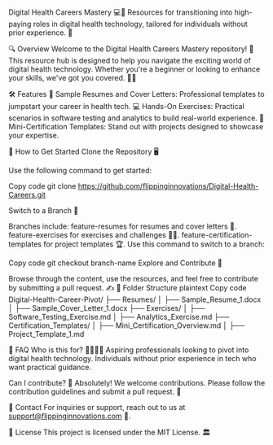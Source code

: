 Digital Health Careers Mastery 💻🚀
Resources for transitioning into high-paying roles in digital health technology, tailored for individuals without prior experience. 🌟

🔍 Overview
Welcome to the Digital Health Careers Mastery repository! 🎉 This resource hub is designed to help you navigate the exciting world of digital health technology. Whether you're a beginner or looking to enhance your skills, we've got you covered. 🧠💼

🛠️ Features
📄 Sample Resumes and Cover Letters: Professional templates to jumpstart your career in health tech.
💻 Hands-On Exercises: Practical scenarios in software testing and analytics to build real-world experience.
📜 Mini-Certification Templates: Stand out with projects designed to showcase your expertise.

🚀 How to Get Started
Clone the Repository 🖥️

Use the following command to get started:

Copy code
git clone https://github.com/flippinginnovations/Digital-Health-Careers.git

Switch to a Branch 🌲

Branches include:
feature-resumes for resumes and cover letters 📄.
feature-exercises for exercises and challenges 🧑‍💻.
feature-certification-templates for project templates 🏆.
Use this command to switch to a branch:

Copy code
git checkout branch-name
Explore and Contribute 🤝

Browse through the content, use the resources, and feel free to contribute by submitting a pull request. ✍️
📂 Folder Structure
plaintext
Copy code
Digital-Health-Career-Pivot/
├── Resumes/
│   ├── Sample_Resume_1.docx
│   ├── Sample_Cover_Letter_1.docx
├── Exercises/
│   ├── Software_Testing_Exercise.md
│   ├── Analytics_Exercise.md
├── Certification_Templates/
│   ├── Mini_Certification_Overview.md
│   ├── Project_Template_1.md

🤔 FAQ
Who is this for? 👩‍🎓👨‍🎓
Aspiring professionals looking to pivot into digital health technology.
Individuals without prior experience in tech who want practical guidance.

Can I contribute? 🙋
Absolutely! We welcome contributions. Please follow the contribution guidelines and submit a pull request. 🔧

💌 Contact
For inquiries or support, reach out to us at support@flippinginnovations.com 📧.

📜 License
This project is licensed under the MIT License. 🏛️
